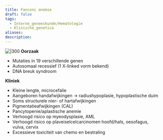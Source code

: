 ```yaml
---
title: Fanconi anemie
draft: false
tags:
  - Interne_geneeskunde/Hematologie
  - Klinische_genetica
aliases: 
description:
---
```



![|300](https://i.imgur.com/9D2p7aS.png)
**Oorzaak**
- Mutaties in 19 verschillende genen
- Autosomaal recessief (1 X-linked vorm bekend)
- DNA breuk syndroom

**Kliniek**
- Kleine lengte, microcefalie
- Aangeboren handafwijkingen → radiushypoplasie, hypoplastische duim
- Soms structurele nier- of hartafwijkingen
- Pigmentatieafwijkingen (CAL)
- Pancytopenie/aplastische anemie
- Verhoogd risico op myeodysplasie, AML
- Verhoogd risico op plaveiselcelcarcinomen hoofd/hals, oesofagus, vulva, cervix
- Excessieve toxiciteit van chemo en bestraling

